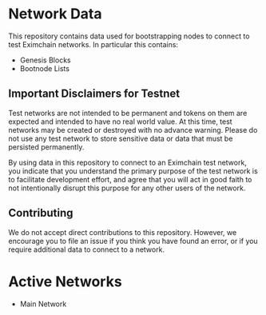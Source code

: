 # Network Data

This repository contains data used for bootstrapping nodes to connect to test Eximchain networks. In particular this contains:

* Genesis Blocks
* Bootnode Lists

## Important Disclaimers for Testnet

Test networks are not intended to be permanent and tokens on them are expected and intended to have no real world value. At this time, test networks may be created or destroyed with no advance warning. Please do not use any test network to store sensitive data or data that must be persisted permanently.

By using data in this repository to connect to an Eximchain test network, you indicate that you understand the primary purpose of the test network is to facilitate development effort, and agree that you will act in good faith to not intentionally disrupt this purpose for any other users of the network.

## Contributing

We do not accept direct contributions to this repository. However, we encourage you to file an issue if you think you have found an error, or if you require additional data to connect to a network.

# Active Networks

* Main Network
